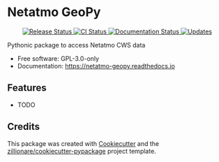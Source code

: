 # Netatmo GeoPy


<p align="center">
<a href="https://pypi.python.org/pypi/netatmo_geopy">
    <img src="https://img.shields.io/pypi/v/netatmo_geopy.svg"
        alt = "Release Status">
</a>

<a href="https://github.com/martibosch/netatmo_geopy/actions">
    <img src="https://github.com/martibosch/netatmo_geopy/actions/workflows/main.yml/badge.svg?branch=release" alt="CI Status">
</a>

<a href="https://netatmo-geopy.readthedocs.io/en/latest/?badge=latest">
    <img src="https://readthedocs.org/projects/netatmo-geopy/badge/?version=latest" alt="Documentation Status">
</a>

<a href="https://pyup.io/repos/github/martibosch/netatmo_geopy/">
<img src="https://pyup.io/repos/github/martibosch/netatmo_geopy/shield.svg" alt="Updates">
</a>

</p>


Pythonic package to access Netatmo CWS data


* Free software: GPL-3.0-only
* Documentation: <https://netatmo-geopy.readthedocs.io>


## Features

* TODO

## Credits

This package was created with [Cookiecutter](https://github.com/audreyr/cookiecutter) and the [zillionare/cookiecutter-pypackage](https://github.com/zillionare/cookiecutter-pypackage) project template.
